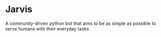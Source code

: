 # Jarvis
A community-driven python bot that aims to be as simple as possible to serve humans with their everyday tasks.
